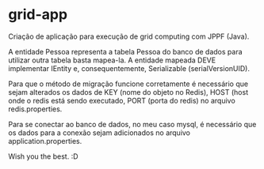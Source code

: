 # grid-app
Criação de aplicação para execução de grid computing com JPPF (Java).

A entidade Pessoa representa a tabela Pessoa do banco de dados para utilizar outra tabela basta mapea-la. A entidade mapeada DEVE implementar IEntity e, 
consequentemente, Serializable (serialVersionUID).

Para que o método de migração funcione corretamente é necessário que sejam alterados os dados de KEY (nome do objeto no Redis), 
HOST (host onde o redis está sendo executado, PORT (porta do redis) no arquivo redis.properties.

Para se conectar ao banco de dados, no meu caso mysql, é necessário que os dados para a conexão sejam adicionados no arquivo application.properties.

Wish you the best. :D
